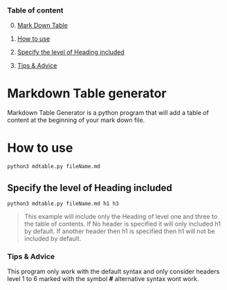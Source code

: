 ### Table of content

0. [Mark Down Table](#mark-down-table)

1. [How to use](#how-to-use)

2. [Specify the level of Heading included](#specify-the-level-of-heading-included)

3. [Tips & Advice](#tips-&-advice)

# Markdown Table generator

Markdown Table Generator is a python program that will add a table of content at the beginning of your mark down file.

# How to use
```
python3 mdtable.py fileName.md 
```

## Specify the level of Heading included
```
python3 mdtable.py fileName.md h1 h3
```
> This example will include only the Heading of level one and three to the table of contents. 
> If No header is specified it will only included h1 by default.
> If another header then h1 is specified then h1 will not be included by default.

### Tips & Advice

This program only work with the default syntax and only consider headers level 1 to 6 marked with the symbol __#__ alternative syntax wont work.

